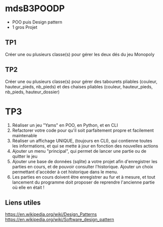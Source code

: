 # mdsB3POODP

- POO puis Design pattern
- 1 gros Projet

## TP1 
Créer une ou plusieurs classe(s) pour gérer les deux dés du jeu Monopoly

## TP2
Créer une ou plusieurs classe(s) pour gérer des tabourets pliables (couleur, hauteur_pieds, nb_pieds) et des chaises pliables (couleur, hauteur_pieds, nb_pieds, hauteur_dossier)

# TP3 

1. Réaliser un jeu "Yams" en POO, en Python, et en CLI
2. Refactorer votre code pour qu'il soit parfaitement propre et facilement maintenable
3. Réaliser un affichage UNIQUE, (toujours en CLI), qui contienne toutes les informations, et qui se mette à jour en fonction des nouvelles actions
4. Ajouter un menu "principal", qui permet de lancer une partie ou de quitter le jeu
5. Ajouter une base de données (sqlite) a votre projet afin d'enregistrer les parties en cours, et de pouvoir consulter l'historique. Ajouter un choix permettant d'accèder à cet historique dans le menu.
6. Les parties en cours doivent être enregistrer au fur et à mesure, et tout lancement du programme doit proposer de reprendre l'ancienne partie où elle en était !



## Liens utiles

https://en.wikipedia.org/wiki/Design_Patterns
https://en.wikipedia.org/wiki/Software_design_pattern
